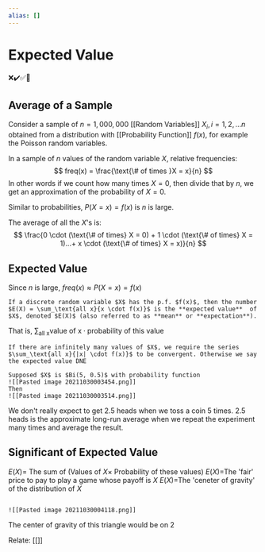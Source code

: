 ```yaml
---
alias: []
---
```

# Expected Value
❌✔️✅📗

## Average of a Sample

Consider a sample of $n = 1,000,000$ [[Random Variables]] $X_i, i = 1,2,...n$ obtained from a distribution with [[Probability Function]] $f(x)$, for example the Poisson random variables.

In a sample of $n$ values of the random variable $X$, relative frequencies:
$$
freq(x) = \frac{\text{\# of times }X = x}{n}
$$
In other words if we count how many times $X = 0$, then divide that by $n$, we get an approximation of the probability of $X = 0$.

Similar to probabilities, $P(X = x) = f(x)$ is $n$ is large.

The average of all the $X$'s is:
$$
\frac{0 \cdot (\text{\# of times} X = 0) + 1 \cdot (\text{\# of times} X = 1)...+ x \cdot (\text{\# of times} X = x)}{n}
$$

## Expected Value
Since $n$ is large, $freq(x) \approx P(X = x) = f(x)$
```ad-def
If a discrete random variable $X$ has the p.f. $f(x)$, then the number $E(X) = \sum_\text{all x}{x \cdot f(x)}$ is the **expected value**  of $X$, denoted $E(X)$ (also referred to as **mean** or **expectation**). 
```
That is, $\sum_{\text{all x}}{\text{value of x} \cdot \text{probability of this value}}$

```ad-note
If there are infinitely many values of $X$, we require the series $\sum_\text{all x}{|x| \cdot f(x)}$ to be convergent. Otherwise we say the expected value DNE
```

```ad-example
Supposed $X$ is $Bi(5, 0.5)$ with probability function
![[Pasted image 20211030003454.png]]
Then 
![[Pasted image 20211030003514.png]]
```

We don't really expect to get 2.5 heads when we toss a coin 5 times. 
2.5 heads is the approximate long-run average when we repeat the experiment many times and average the result.

## Significant of Expected Value
$E(X) =$ The sum of (Values of $X \times$ Probability of these values)
$E(X) =$The 'fair' price to pay to play a game whose payoff is $X$
$E(X) =$The 'ceneter of gravity' of the distribution of $X$
```ad-example

![[Pasted image 20211030004118.png]]
```

The center of gravity of this triangle would be on 2

Relate: [[]]